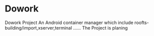 # Dowork
Dowork Project
An Android container manager which include roofts-building/import,xserver,terminal ......
The Project is planing
